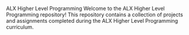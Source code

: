 ALX Higher Level Programming
Welcome to the ALX Higher Level Programming repository! This repository contains a collection of projects and assignments completed during the ALX Higher Level Programming curriculum. 
